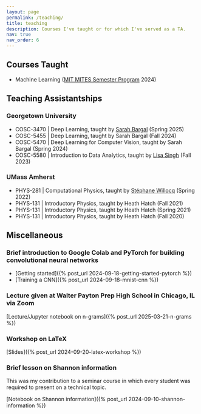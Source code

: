 ```yaml
---
layout: page
permalink: /teaching/
title: teaching
description: Courses I've taught or for which I've served as a TA.
nav: true
nav_order: 6
---
```


## Courses Taught

- Machine Learning ([MIT MITES Semester Program](https://mites.mit.edu/) 2024)

## Teaching Assistantships

### Georgetown University

- COSC-3470 | Deep Learning, taught by [Sarah Bargal](https://bargal.georgetown.domains/) (Spring 2025)
- COSC-5455 | Deep Learning, taught by Sarah Bargal (Fall 2024)
- COSC-5470 | Deep Learning for Computer Vision, taught by Sarah Bargal (Spring 2024)
- COSC-5580 | Introduction to Data Analytics, taught by [Lisa Singh](https://people.cs.georgetown.edu/~singh/) (Fall 2023)

### UMass Amherst

- PHYS-281 | Computational Physics, taught by [St&eacute;phane Willocq](https://websites.umass.edu/willocq/) (Spring 2022)
- PHYS-131 | Introductory Physics, taught by Heath Hatch (Fall 2021)
- PHYS-131 | Introductory Physics, taught by Heath Hatch (Spring 2021)
- PHYS-131 | Introductory Physics, taught by Heath Hatch (Fall 2020)

## Miscellaneous

### Brief introduction to Google Colab and PyTorch for building convolutional neural networks

- [Getting started]({% post_url 2024-09-18-getting-started-pytorch %})
- [Training a CNN]({% post_url 2024-09-18-mnist-cnn %})

### Lecture given at Walter Payton Prep High School in Chicago, IL via Zoom

[Lecture/Jupyter notebook on n-grams]({% post_url 2025-03-21-n-grams %})

### Workshop on LaTeX

[Slides]({% post_url 2024-09-20-latex-workshop %})

### Brief lesson on Shannon information

This was my contribution to a seminar course in which every student was required to present on a technical topic.

[Notebook on Shannon information]({% post_url 2024-09-10-shannon-information %})
